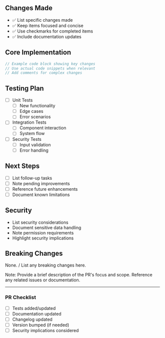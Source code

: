 ## Changes Made
- ✅ List specific changes made
- ✅ Keep items focused and concise
- ✅ Use checkmarks for completed items
- ✅ Include documentation updates

## Core Implementation
```typescript
// Example code block showing key changes
// Use actual code snippets when relevant
// Add comments for complex changes
```

## Testing Plan
- [ ] Unit Tests
  - [ ] New functionality
  - [ ] Edge cases
  - [ ] Error scenarios
- [ ] Integration Tests
  - [ ] Component interaction
  - [ ] System flow
- [ ] Security Tests
  - [ ] Input validation
  - [ ] Error handling

## Next Steps
- [ ] List follow-up tasks
- [ ] Note pending improvements
- [ ] Reference future enhancements
- [ ] Document known limitations

## Security
- List security considerations
- Document sensitive data handling
- Note permission requirements
- Highlight security implications

## Breaking Changes
None. / List any breaking changes here.

Note: Provide a brief description of the PR's focus and scope. Reference any related issues or documentation.

---
### PR Checklist
- [ ] Tests added/updated
- [ ] Documentation updated
- [ ] Changelog updated
- [ ] Version bumped (if needed)
- [ ] Security implications considered
